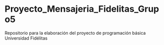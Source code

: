 # Proyecto_Mensajeria_Fidelitas_Grupo5
Repositorio para la elaboración del proyecto de programación básica Universidad Fidélitas
